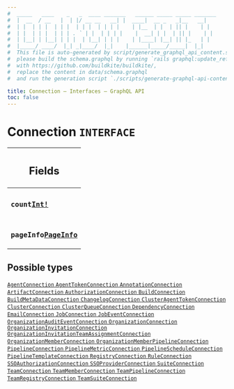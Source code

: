 ```yaml
---
#  _____   ____    _   _  ____ _______   ______ _____ _____ _______
#  |  __  / __   |  | |/ __ __   __| |  ____|  __ _   _|__   __|
#  | |  | | |  | | |  | | |  | | | |    | |__  | |  | || |    | |
#  | |  | | |  | | | . ` | |  | | | |    |  __| | |  | || |    | |
#  | |__| | |__| | | |  | |__| | | |    | |____| |__| || |_   | |
#  |_____/ ____/  |_| _|____/  |_|    |______|_____/_____|  |_|
#  This file is auto-generated by script/generate_graphql_api_content.sh,
#  please build the schema.graphql by running `rails graphql:update_reference_schema`
#  with https://github.com/buildkite/buildkite/,
#  replace the content in data/schema.graphql
#  and run the generation script `./scripts/generate-graphql-api-content.sh`.

title: Connection – Interfaces – GraphQL API
toc: false
---
```

<!-- vale off -->
<h1 class="has-pills">
  Connection
  <span data-algolia-exclude><span class="pill pill--interface pill--normal-case pill--large"><code>INTERFACE</code></span></span>
</h1>
<!-- vale on -->




<table class="responsive-table responsive-table--single-column-rows">
  <thead>
    <th>
      <h2 data-algolia-exclude>Fields</h2>
    </th>
  </thead>
  <tbody>
    <tr><td><h3 class="is-small has-pills"><code>count</code><a href="/docs/apis/graphql/schemas/scalar/int" class="pill pill--scalar pill--normal-case pill--medium" title="Go to SCALAR Int"><code>Int!</code></a></h3></td></tr><tr><td><h3 class="is-small has-pills"><code>pageInfo</code><a href="/docs/apis/graphql/schemas/object/pageinfo" class="pill pill--object pill--normal-case pill--medium" title="Go to OBJECT PageInfo"><code>PageInfo</code></a></h3></td></tr>
  </tbody>
</table>






<h2 data-algolia-exclude>Possible types</h2>
<div><a href="/docs/apis/graphql/schemas/object/agentconnection" class="pill pill--object pill--normal-case pill--large" title="Go to OBJECT AgentConnection">
  <code>AgentConnection</code>
</a>
<a href="/docs/apis/graphql/schemas/object/agenttokenconnection" class="pill pill--object pill--normal-case pill--large" title="Go to OBJECT AgentTokenConnection">
  <code>AgentTokenConnection</code>
</a>
<a href="/docs/apis/graphql/schemas/object/annotationconnection" class="pill pill--object pill--normal-case pill--large" title="Go to OBJECT AnnotationConnection">
  <code>AnnotationConnection</code>
</a>
<a href="/docs/apis/graphql/schemas/object/artifactconnection" class="pill pill--object pill--normal-case pill--large" title="Go to OBJECT ArtifactConnection">
  <code>ArtifactConnection</code>
</a>
<a href="/docs/apis/graphql/schemas/object/authorizationconnection" class="pill pill--object pill--normal-case pill--large" title="Go to OBJECT AuthorizationConnection">
  <code>AuthorizationConnection</code>
</a>
<a href="/docs/apis/graphql/schemas/object/buildconnection" class="pill pill--object pill--normal-case pill--large" title="Go to OBJECT BuildConnection">
  <code>BuildConnection</code>
</a>
<a href="/docs/apis/graphql/schemas/object/buildmetadataconnection" class="pill pill--object pill--normal-case pill--large" title="Go to OBJECT BuildMetaDataConnection">
  <code>BuildMetaDataConnection</code>
</a>
<a href="/docs/apis/graphql/schemas/object/changelogconnection" class="pill pill--object pill--normal-case pill--large" title="Go to OBJECT ChangelogConnection">
  <code>ChangelogConnection</code>
</a>
<a href="/docs/apis/graphql/schemas/object/clusteragenttokenconnection" class="pill pill--object pill--normal-case pill--large" title="Go to OBJECT ClusterAgentTokenConnection">
  <code>ClusterAgentTokenConnection</code>
</a>
<a href="/docs/apis/graphql/schemas/object/clusterconnection" class="pill pill--object pill--normal-case pill--large" title="Go to OBJECT ClusterConnection">
  <code>ClusterConnection</code>
</a>
<a href="/docs/apis/graphql/schemas/object/clusterqueueconnection" class="pill pill--object pill--normal-case pill--large" title="Go to OBJECT ClusterQueueConnection">
  <code>ClusterQueueConnection</code>
</a>
<a href="/docs/apis/graphql/schemas/object/dependencyconnection" class="pill pill--object pill--normal-case pill--large" title="Go to OBJECT DependencyConnection">
  <code>DependencyConnection</code>
</a>
<a href="/docs/apis/graphql/schemas/object/emailconnection" class="pill pill--object pill--normal-case pill--large" title="Go to OBJECT EmailConnection">
  <code>EmailConnection</code>
</a>
<a href="/docs/apis/graphql/schemas/object/jobconnection" class="pill pill--object pill--normal-case pill--large" title="Go to OBJECT JobConnection">
  <code>JobConnection</code>
</a>
<a href="/docs/apis/graphql/schemas/object/jobeventconnection" class="pill pill--object pill--normal-case pill--large" title="Go to OBJECT JobEventConnection">
  <code>JobEventConnection</code>
</a>
<a href="/docs/apis/graphql/schemas/object/organizationauditeventconnection" class="pill pill--object pill--normal-case pill--large" title="Go to OBJECT OrganizationAuditEventConnection">
  <code>OrganizationAuditEventConnection</code>
</a>
<a href="/docs/apis/graphql/schemas/object/organizationconnection" class="pill pill--object pill--normal-case pill--large" title="Go to OBJECT OrganizationConnection">
  <code>OrganizationConnection</code>
</a>
<a href="/docs/apis/graphql/schemas/object/organizationinvitationconnection" class="pill pill--object pill--normal-case pill--large" title="Go to OBJECT OrganizationInvitationConnection">
  <code>OrganizationInvitationConnection</code>
</a>
<a href="/docs/apis/graphql/schemas/object/organizationinvitationteamassignmentconnection" class="pill pill--object pill--normal-case pill--large" title="Go to OBJECT OrganizationInvitationTeamAssignmentConnection">
  <code>OrganizationInvitationTeamAssignmentConnection</code>
</a>
<a href="/docs/apis/graphql/schemas/object/organizationmemberconnection" class="pill pill--object pill--normal-case pill--large" title="Go to OBJECT OrganizationMemberConnection">
  <code>OrganizationMemberConnection</code>
</a>
<a href="/docs/apis/graphql/schemas/object/organizationmemberpipelineconnection" class="pill pill--object pill--normal-case pill--large" title="Go to OBJECT OrganizationMemberPipelineConnection">
  <code>OrganizationMemberPipelineConnection</code>
</a>
<a href="/docs/apis/graphql/schemas/object/pipelineconnection" class="pill pill--object pill--normal-case pill--large" title="Go to OBJECT PipelineConnection">
  <code>PipelineConnection</code>
</a>
<a href="/docs/apis/graphql/schemas/object/pipelinemetricconnection" class="pill pill--object pill--normal-case pill--large" title="Go to OBJECT PipelineMetricConnection">
  <code>PipelineMetricConnection</code>
</a>
<a href="/docs/apis/graphql/schemas/object/pipelinescheduleconnection" class="pill pill--object pill--normal-case pill--large" title="Go to OBJECT PipelineScheduleConnection">
  <code>PipelineScheduleConnection</code>
</a>
<a href="/docs/apis/graphql/schemas/object/pipelinetemplateconnection" class="pill pill--object pill--normal-case pill--large" title="Go to OBJECT PipelineTemplateConnection">
  <code>PipelineTemplateConnection</code>
</a>
<a href="/docs/apis/graphql/schemas/object/registryconnection" class="pill pill--object pill--normal-case pill--large" title="Go to OBJECT RegistryConnection">
  <code>RegistryConnection</code>
</a>
<a href="/docs/apis/graphql/schemas/object/ruleconnection" class="pill pill--object pill--normal-case pill--large" title="Go to OBJECT RuleConnection">
  <code>RuleConnection</code>
</a>
<a href="/docs/apis/graphql/schemas/object/ssoauthorizationconnection" class="pill pill--object pill--normal-case pill--large" title="Go to OBJECT SSOAuthorizationConnection">
  <code>SSOAuthorizationConnection</code>
</a>
<a href="/docs/apis/graphql/schemas/object/ssoproviderconnection" class="pill pill--object pill--normal-case pill--large" title="Go to OBJECT SSOProviderConnection">
  <code>SSOProviderConnection</code>
</a>
<a href="/docs/apis/graphql/schemas/object/suiteconnection" class="pill pill--object pill--normal-case pill--large" title="Go to OBJECT SuiteConnection">
  <code>SuiteConnection</code>
</a>
<a href="/docs/apis/graphql/schemas/object/teamconnection" class="pill pill--object pill--normal-case pill--large" title="Go to OBJECT TeamConnection">
  <code>TeamConnection</code>
</a>
<a href="/docs/apis/graphql/schemas/object/teammemberconnection" class="pill pill--object pill--normal-case pill--large" title="Go to OBJECT TeamMemberConnection">
  <code>TeamMemberConnection</code>
</a>
<a href="/docs/apis/graphql/schemas/object/teampipelineconnection" class="pill pill--object pill--normal-case pill--large" title="Go to OBJECT TeamPipelineConnection">
  <code>TeamPipelineConnection</code>
</a>
<a href="/docs/apis/graphql/schemas/object/teamregistryconnection" class="pill pill--object pill--normal-case pill--large" title="Go to OBJECT TeamRegistryConnection">
  <code>TeamRegistryConnection</code>
</a>
<a href="/docs/apis/graphql/schemas/object/teamsuiteconnection" class="pill pill--object pill--normal-case pill--large" title="Go to OBJECT TeamSuiteConnection">
  <code>TeamSuiteConnection</code>
</a>
</div>
